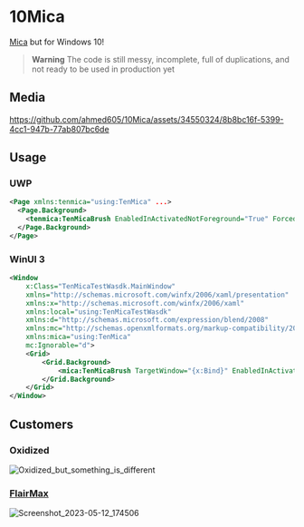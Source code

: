 # 10Mica
[Mica](https://learn.microsoft.com/en-us/windows/apps/design/style/mica) but for Windows 10!

> **Warning**
> The code is still messy, incomplete, full of duplications, and not ready to be used in production yet

## Media
https://github.com/ahmed605/10Mica/assets/34550324/8b8bc16f-5399-4cc1-947b-77ab807bc6de

## Usage

### UWP

```xml
<Page xmlns:tenmica="using:TenMica" ...>
  <Page.Background>
    <tenmica:TenMicaBrush EnabledInActivatedNotForeground="True" ForcedTheme="Dark"/>
  </Page.Background>
</Page>
```

### WinUI 3

```xml
<Window
    x:Class="TenMicaTestWasdk.MainWindow"
    xmlns="http://schemas.microsoft.com/winfx/2006/xaml/presentation"
    xmlns:x="http://schemas.microsoft.com/winfx/2006/xaml"
    xmlns:local="using:TenMicaTestWasdk"
    xmlns:d="http://schemas.microsoft.com/expression/blend/2008"
    xmlns:mc="http://schemas.openxmlformats.org/markup-compatibility/2006"
    xmlns:mica="using:TenMica"
    mc:Ignorable="d">
    <Grid>
        <Grid.Background>
            <mica:TenMicaBrush TargetWindow="{x:Bind}" EnabledInActivatedNotForeground="True"/>
        </Grid.Background>
    </Grid>
</Window>
```

## Customers

### Oxidized

![Oxidized_but_something_is_different](https://github.com/ahmed605/10Mica/assets/34550324/95aca844-44eb-4c0f-b0e4-f2738a084053)


### [FlairMax](https://www.microsoft.com/store/apps/9PDZVJ34ZTXG)

![Screenshot_2023-05-12_174506](https://github.com/ahmed605/10Mica/assets/34550324/c9803ed6-cf81-4101-bec1-470ea2c0f906)
